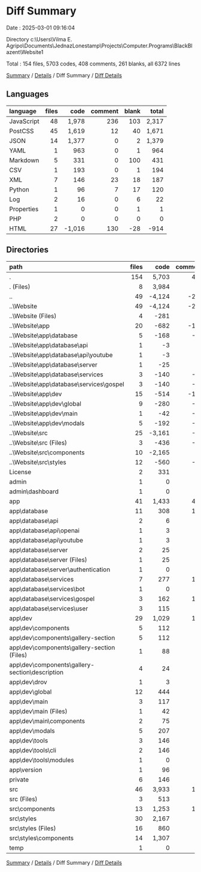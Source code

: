 # Diff Summary

Date : 2025-03-01 09:16:04

Directory c:\\Users\\Vilma E. Agripo\\Documents\\JednazLonestamp\\Projects\\Computer.Programs\\BlackBlazent\\Website1

Total : 154 files,  5703 codes, 408 comments, 261 blanks, all 6372 lines

[Summary](results.md) / [Details](details.md) / Diff Summary / [Diff Details](diff-details.md)

## Languages
| language | files | code | comment | blank | total |
| :--- | ---: | ---: | ---: | ---: | ---: |
| JavaScript | 48 | 1,978 | 236 | 103 | 2,317 |
| PostCSS | 45 | 1,619 | 12 | 40 | 1,671 |
| JSON | 14 | 1,377 | 0 | 2 | 1,379 |
| YAML | 1 | 963 | 0 | 1 | 964 |
| Markdown | 5 | 331 | 0 | 100 | 431 |
| CSV | 1 | 193 | 0 | 1 | 194 |
| XML | 7 | 146 | 23 | 18 | 187 |
| Python | 1 | 96 | 7 | 17 | 120 |
| Log | 2 | 16 | 0 | 6 | 22 |
| Properties | 1 | 0 | 0 | 1 | 1 |
| PHP | 2 | 0 | 0 | 0 | 0 |
| HTML | 27 | -1,016 | 130 | -28 | -914 |

## Directories
| path | files | code | comment | blank | total |
| :--- | ---: | ---: | ---: | ---: | ---: |
| . | 154 | 5,703 | 408 | 261 | 6,372 |
| . (Files) | 8 | 3,984 | 0 | 37 | 4,021 |
| .. | 49 | -4,124 | -204 | -323 | -4,651 |
| ..\\Website | 49 | -4,124 | -204 | -323 | -4,651 |
| ..\\Website (Files) | 4 | -281 | -4 | -57 | -342 |
| ..\\Website\\app | 20 | -682 | -158 | -151 | -991 |
| ..\\Website\\app\\database | 5 | -168 | -28 | -37 | -233 |
| ..\\Website\\app\\database\\api | 1 | -3 | 0 | 0 | -3 |
| ..\\Website\\app\\database\\api\\youtube | 1 | -3 | 0 | 0 | -3 |
| ..\\Website\\app\\database\\server | 1 | -25 | -4 | -9 | -38 |
| ..\\Website\\app\\database\\services | 3 | -140 | -24 | -28 | -192 |
| ..\\Website\\app\\database\\services\\gospel | 3 | -140 | -24 | -28 | -192 |
| ..\\Website\\app\\dev | 15 | -514 | -130 | -114 | -758 |
| ..\\Website\\app\\dev\\global | 9 | -280 | -69 | -61 | -410 |
| ..\\Website\\app\\dev\\main | 1 | -42 | -12 | -8 | -62 |
| ..\\Website\\app\\dev\\modals | 5 | -192 | -49 | -45 | -286 |
| ..\\Website\\src | 25 | -3,161 | -42 | -115 | -3,318 |
| ..\\Website\\src (Files) | 3 | -436 | -15 | -30 | -481 |
| ..\\Website\\src\\components | 10 | -2,165 | 0 | -11 | -2,176 |
| ..\\Website\\src\\styles | 12 | -560 | -27 | -74 | -661 |
| License | 2 | 331 | 0 | 99 | 430 |
| admin | 1 | 0 | 0 | 1 | 1 |
| admin\\dashboard | 1 | 0 | 0 | 1 | 1 |
| app | 41 | 1,433 | 401 | 274 | 2,108 |
| app\\database | 11 | 308 | 199 | 61 | 568 |
| app\\database\\api | 2 | 6 | 0 | 0 | 6 |
| app\\database\\api\\openai | 1 | 3 | 0 | 0 | 3 |
| app\\database\\api\\youtube | 1 | 3 | 0 | 0 | 3 |
| app\\database\\server | 2 | 25 | 4 | 10 | 39 |
| app\\database\\server (Files) | 1 | 25 | 4 | 9 | 38 |
| app\\database\\server\\authentication | 1 | 0 | 0 | 1 | 1 |
| app\\database\\services | 7 | 277 | 195 | 51 | 523 |
| app\\database\\services\\bot | 1 | 0 | 0 | 1 | 1 |
| app\\database\\services\\gospel | 3 | 162 | 186 | 38 | 386 |
| app\\database\\services\\user | 3 | 115 | 9 | 12 | 136 |
| app\\dev | 29 | 1,029 | 195 | 196 | 1,420 |
| app\\dev\\components | 5 | 112 | 8 | 12 | 132 |
| app\\dev\\components\\gallery-section | 5 | 112 | 8 | 12 | 132 |
| app\\dev\\components\\gallery-section (Files) | 1 | 88 | 8 | 10 | 106 |
| app\\dev\\components\\gallery-section\\description | 4 | 24 | 0 | 2 | 26 |
| app\\dev\\drov | 1 | 3 | 0 | 1 | 4 |
| app\\dev\\global | 12 | 444 | 91 | 92 | 627 |
| app\\dev\\main | 3 | 117 | 29 | 23 | 169 |
| app\\dev\\main (Files) | 1 | 42 | 12 | 8 | 62 |
| app\\dev\\main\\components | 2 | 75 | 17 | 15 | 107 |
| app\\dev\\modals | 5 | 207 | 52 | 48 | 307 |
| app\\dev\\tools | 3 | 146 | 15 | 20 | 181 |
| app\\dev\\tools\\cli | 2 | 146 | 15 | 19 | 180 |
| app\\dev\\tools\\modules | 1 | 0 | 0 | 1 | 1 |
| app\\version | 1 | 96 | 7 | 17 | 120 |
| private | 6 | 146 | 23 | 17 | 186 |
| src | 46 | 3,933 | 188 | 155 | 4,276 |
| src (Files) | 3 | 513 | 20 | 29 | 562 |
| src\\components | 13 | 1,253 | 128 | 11 | 1,392 |
| src\\styles | 30 | 2,167 | 40 | 115 | 2,322 |
| src\\styles (Files) | 16 | 860 | 35 | 100 | 995 |
| src\\styles\\components | 14 | 1,307 | 5 | 15 | 1,327 |
| temp | 1 | 0 | 0 | 1 | 1 |

[Summary](results.md) / [Details](details.md) / Diff Summary / [Diff Details](diff-details.md)